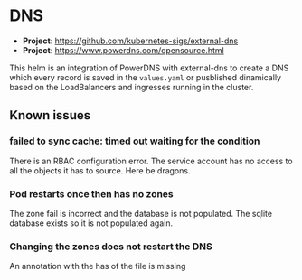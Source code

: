 # DNS

* **Project**: https://github.com/kubernetes-sigs/external-dns
* **Project**: https://www.powerdns.com/opensource.html

This helm is an integration of PowerDNS with external-dns to create a DNS
which every record is saved in the `values.yaml` or pusblished dinamically
based on the LoadBalancers and ingresses running in the cluster.

## Known issues

### failed to sync cache: timed out waiting for the condition

There is an RBAC configuration error. The service account has no access to all
the objects it has to source. Here be dragons.

### Pod restarts once then has no zones

The zone fail is incorrect and the database is not populated. The sqlite database
exists so it is not populated again.

### Changing the zones does not restart the DNS

An annotation with the has of the file is missing
